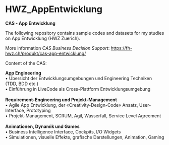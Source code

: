 # HWZ_AppEntwicklung
<b>CAS - App Entwicklung</b>

The following repository contains sample codes and datasets for my studies on App Entwicklung (HWZ Zuerich).

More information <i>CAS Business Decision Support</i>:
https://fh-hwz.ch/produkt/cas-app-entwicklung/

Content of the CAS:

<b>App Engineering</b><br/>
• Übersicht der Entwicklungsumgebungen und Engineering Techniken (TDD, BDD etc.)<br/>
• Einführung in LiveCode als Cross-Plattform Entwicklungsumgebung<br/>
<br/>
<b>Requirement-Engineering und Projekt-Management</b><br/>
• Agile App Entwicklung, der «Creativity-Design-Code» Ansatz, User-Interface, Prototyping<br/>
• Projekt-Management, SCRUM, Agil, Wasserfall, Service Level Agreement<br/>
<br/>
<b>Animationen, Dynamik und Games</b><br/>
• Business Intelligence Interface, Cockpits, I/O Widgets<br/>
• Simulationen, visuelle Effekte, grafische Darstellungen, Animation, Gaming<br/>



